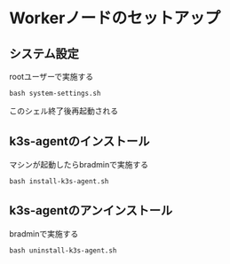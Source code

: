 # Workerノードのセットアップ

## システム設定

rootユーザーで実施する

```shell
bash system-settings.sh
```

このシェル終了後再起動される

## k3s-agentのインストール

マシンが起動したらbradminで実施する

```shell
bash install-k3s-agent.sh
```

## k3s-agentのアンインストール

bradminで実施する

```shell
bash uninstall-k3s-agent.sh
```
